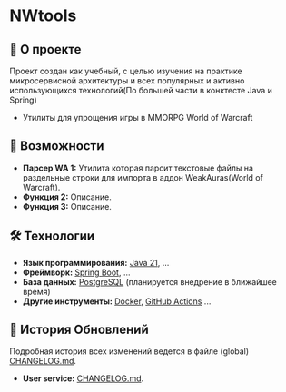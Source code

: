 # NWtools

## 📖 О проекте

Проект создан как учебный, с целью изучения на практике микросервисной архитектуры и всех популярных и активно использующихся технологий(По большей части в конктесте Java и Spring)
* Утилиты для упрощения игры в MMORPG World of Warcraft


## 🚀 Возможности

* **Парсер WA 1:** Утилита которая парсит текстовые файлы на раздельные строки для импорта в аддон WeakAuras(World of Warcraft).
* **Функция 2:** Описание.
* **Функция 3:** Описание.

## 🛠️ Технологии

* **Язык программирования:** [Java 21](https://www.java.com/), ...
* **Фреймворк:** [Spring Boot](https://spring.io/projects/spring-boot), ...
* **База данных:** [PostgreSQL](https://www.postgresql.org/) (планируется внедрение в ближайшее время)
* **Другие инструменты:** [Docker](https://www.docker.com/), [GitHub Actions](https://github.com/features/actions) ...

## 📝 История Обновлений
Подробная история всех изменений ведется в файле (global) [CHANGELOG.md](./CHANGELOG.md).
* **User service:** [CHANGELOG.md](./src/java/user-service/CHANGELOG.md).

